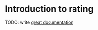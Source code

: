 # Introduction to rating

TODO: write [great documentation](http://jacobian.org/writing/what-to-write/)
